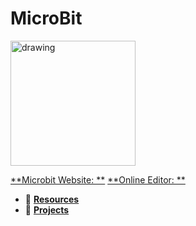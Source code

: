 # MicroBit

<img src="https://microbit.org/images/microbit-logo-stacked.png" alt="drawing" width="200"/>

[ **Microbit Website: **](https://microbit.org/)
[ **Online Editor: **](https://makecode.microbit.org/)

* :open_file_folder: [ **Resources** ](https://github.com/gdincu/MicroBit/tree/master/Resources)
* :open_file_folder: [ **Projects** ](https://github.com/gdincu/MicroBit/tree/master/Projects)
